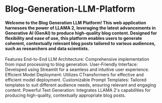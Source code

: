 # Blog-Generation-LLM-Platform

#### Welcome to the Blog Generation LLM Platform! This web application harnesses the power of LLAMA 2, leveraging the latest advancements in Generative AI (GenAI) to produce high-quality blog content. Designed for flexibility and ease of use, this platform enables users to generate coherent, contextually relevant blog posts tailored to various audiences, such as researchers and data scientists.

Features
End-to-End LLM Architecture: Comprehensive implementation from input processing to blog generation.
User-Friendly Interface: Developed using Streamlit for a seamless and intuitive user experience.
Efficient Model Deployment: Utilizes CTransformers for effective and efficient model deployment.
Customizable Prompt Templates: Tailored templates to suit different audience needs, ensuring relevant and engaging content.
Powerful Text Generation: Integrates LLAMA 2's capabilities for producing high-quality, contextually appropriate blog posts.
